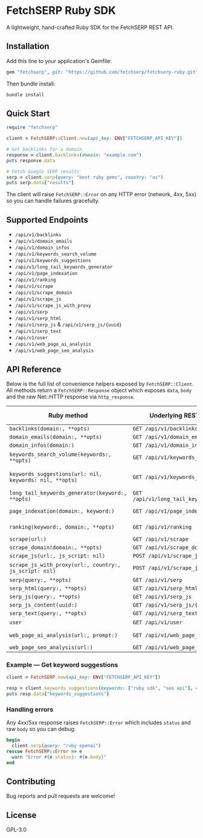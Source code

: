 # FetchSERP Ruby SDK

A lightweight, hand-crafted Ruby SDK for the FetchSERP REST API.

## Installation

Add this line to your application's Gemfile:

```ruby
gem "fetchserp", git: "https://github.com/fetchserp/fetchserp-ruby.git"
```

Then bundle install:

```bash
bundle install
```

## Quick Start

```ruby
require "fetchserp"

client = FetchSERP::Client.new(api_key: ENV["FETCHSERP_API_KEY"])

# Get backlinks for a domain
response = client.backlinks(domain: "example.com")
puts response.data

# Fetch Google SERP results
serp = client.serp(query: "best ruby gems", country: "us")
puts serp.data["results"]
```

The client will raise `FetchSERP::Error` on any HTTP error (network, 4xx, 5xx) so you can handle failures gracefully.

## Supported Endpoints

* `/api/v1/backlinks`
* `/api/v1/domain_emails`
* `/api/v1/domain_infos`
* `/api/v1/keywords_search_volume`
* `/api/v1/keywords_suggestions`
* `/api/v1/long_tail_keywords_generator`
* `/api/v1/page_indexation`
* `/api/v1/ranking`
* `/api/v1/scrape`
* `/api/v1/scrape_domain`
* `/api/v1/scrape_js`
* `/api/v1/scrape_js_with_proxy`
* `/api/v1/serp`
* `/api/v1/serp_html`
* `/api/v1/serp_js` & `/api/v1/serp_js/{uuid}`
* `/api/v1/serp_text`
* `/api/v1/user`
* `/api/v1/web_page_ai_analysis`
* `/api/v1/web_page_seo_analysis`

## API Reference

Below is the full list of convenience helpers exposed by `FetchSERP::Client`. All methods return a `FetchSERP::Response` object which exposes
`data`, `body` and the raw Net::HTTP response via `http_response`.

| Ruby method | Underlying REST endpoint | Required params |
|-------------|-------------------------|-----------------|
| `backlinks(domain:, **opts)` | `GET /api/v1/backlinks` | `domain` |
| `domain_emails(domain:, **opts)` | `GET /api/v1/domain_emails` | `domain` |
| `domain_infos(domain:)` | `GET /api/v1/domain_infos` | `domain` |
| `keywords_search_volume(keywords:, **opts)` | `GET /api/v1/keywords_search_volume` | `keywords` (Array) |
| `keywords_suggestions(url: nil, keywords: nil, **opts)` | `GET /api/v1/keywords_suggestions` | one of `url` or `keywords` |
| `long_tail_keywords_generator(keyword:, **opts)` | `GET /api/v1/long_tail_keywords_generator` | `keyword` |
| `page_indexation(domain:, keyword:)` | `GET /api/v1/page_indexation` | `domain`, `keyword` |
| `ranking(keyword:, domain:, **opts)` | `GET /api/v1/ranking` | `keyword`, `domain` |
| `scrape(url:)` | `GET /api/v1/scrape` | `url` |
| `scrape_domain(domain:, **opts)` | `GET /api/v1/scrape_domain` | `domain` |
| `scrape_js(url:, js_script: nil)` | `POST /api/v1/scrape_js` | `url` |
| `scrape_js_with_proxy(url:, country:, js_script: nil)` | `POST /api/v1/scrape_js_with_proxy` | `url`, `country` |
| `serp(query:, **opts)` | `GET /api/v1/serp` | `query` |
| `serp_html(query:, **opts)` | `GET /api/v1/serp_html` | `query` |
| `serp_js(query:, **opts)` | `GET /api/v1/serp_js` | `query` |
| `serp_js_content(uuid:)` | `GET /api/v1/serp_js/{uuid}` | `uuid` |
| `serp_text(query:, **opts)` | `GET /api/v1/serp_text` | `query` |
| `user` | `GET /api/v1/user` | – |
| `web_page_ai_analysis(url:, prompt:)` | `GET /api/v1/web_page_ai_analysis` | `url`, `prompt` |
| `web_page_seo_analysis(url:)` | `GET /api/v1/web_page_seo_analysis` | `url` |

### Example — Get keyword suggestions

```ruby
client = FetchSERP.new(api_key: ENV["FETCHSERP_API_KEY"])

resp = client.keywords_suggestions(keywords: ["ruby sdk", "seo api"], country: "us")
puts resp.data["keywords_suggestions"]
```

### Handling errors

Any 4xx/5xx response raises `FetchSERP::Error` which includes `status` and raw `body` so you can debug:

```ruby
begin
  client.serp(query: "ruby openai")
rescue FetchSERP::Error => e
  warn "Error #{e.status}: #{e.body}"
end
```

## Contributing

Bug reports and pull requests are welcome!

## License

GPL-3.0 